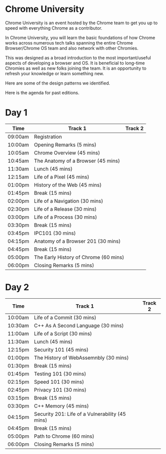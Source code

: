 # Chrome University

Chrome University is an event hosted by the Chrome team to get you up to speed with everything Chrome as a contributor. 

In Chrome University, you will learn the basic foundations of how Chrome works across numerous tech talks spanning the entire Chrome Browser/Chrome OS team and also network with other Chromies. 

This was designed as a broad introduction to the most important/useful aspects of developing a browser and OS. It is beneficial to long-time Chromies as well as new folks joining the team. It is an opportunity to refresh your knowledge or learn something new.

Here are some of the design patterns we identified.

Here is the agenda for past editions.

# Day 1

<table>
    <thead>
        <tr>
            <th>Time</th>
            <th>Track 1</th>
            <th>Track 2</th>
        </tr>
    </thead>
    <tbody>
        <tr>
            <td>09:00am</td>
            <td colspan=2>Registration</td>
        </tr>
        <tr>
            <td>10:00am</td>
            <td colspan=2>Opening Remarks (5 mins)</td>
        </tr>
        <tr>
            <td>10:05am</td>
            <td colspan=2>Chrome Overview (45 mins)</td>
        </tr>
        <tr>
            <td>10:45am</td>
            <td>The Anatomy of a Browser (45 mins)</td>
            <td></td>
        </tr>
        <tr>
            <td>11:30am</td>
            <td colspan=2>Lunch (45 mins)</td>
        </tr>
        <tr>
            <td>12:15am</td>
            <td>Life of a Pixel (45 mins)</td>
            <td></td>
        </tr>
        <tr>
            <td>01:00pm</td>
            <td>History of the Web (45 mins)</td>
            <td></td>
        </tr>
        <tr>
            <td>01:45pm</td>
            <td colspan=2>Break (15 mins)</td>
        </tr>
        <tr>
            <td>02:00pm</td>
            <td>Life of a Navigation (30 mins)</td>
            <td></td>
        </tr>
        <tr>
            <td>02:30pm</td>
            <td>Life of a Release (30 mins)</td>
            <td></td>
        </tr>
        <tr>
            <td>03:00pm</td>
            <td>Life of a Process (30 mins)</td>
            <td></td>
        </tr>
        <tr>
            <td>03:30pm</td>
            <td colspan=2>Break (15 mins)</td>
        </tr>
        <tr>
            <td>03:45pm</td>
            <td>IPC101 (30 mins)</td>
            <td></td>
        </tr>
        <tr>
            <td>04:15pm</td>
            <td>Anatomy of a Browser 201 (30 mins)</td>
            <td></td>
        </tr>
        <tr>
            <td>04:45pm</td>
            <td colspan=2>Break (15 mins)</td>
        </tr>
        <tr>
            <td>05:00pm</td>
            <td colspan=2>The Early History of Chrome (60 mins)</td>
        </tr>
        <tr>
            <td>06:00pm</td>
            <td colspan=2>Closing Remarks (5 mins)</td>
        </tr>
    </tbody>
</table>

# Day 2

<table>
    <thead>
        <tr>
            <th>Time</th>
            <th>Track 1</th>
            <th>Track 2</th>
        </tr>
    </thead>
    <tbody>
        <tr>
            <td>10:00am</td>
            <td>Life of a Commit (30 mins)</td>
            <td></td>
        </tr>
        <tr>
            <td>10:30am</td>
            <td>C++ As A Second Language (30 mins)</td>
            <td></td>
        </tr>
        <tr>
            <td>11:00am</td>
            <td>Life of a Script (30 mins)</td>
            <td></td>
        </tr>
        <tr>
            <td>11:30am</td>
            <td colspan=2>Lunch (45 mins)</td>
        </tr>
        <tr>
            <td>12:15pm</td>
            <td>Security 101 (45 mins)</td>
            <td></td>
        </tr>
        <tr>
            <td>01:00pm</td>
            <td>The History of WebAssemnbly (30 mins)</td>
            <td></td>
        </tr>
        <tr>
            <td>01:30pm</td>
            <td colspan=2>Break (15 mins)</td>
        </tr>
        <tr>
            <td>01:45pm</td>
            <td>Testing 101 (30 mins)</td>
            <td></td>
        </tr>
        <tr>
            <td>02:15pm</td>
            <td>Speed 101 (30 mins)</td>
            <td></td>
        </tr>
        <tr>
            <td>02:45pm</td>
            <td>Privacy 101 (30 mins)</td>
            <td></td>
        </tr>
        <tr>
            <td>03:15pm</td>
            <td colspan=2>Break (15 mins)</td>
        </tr>
        <tr>
            <td>03:30pm</td>
            <td>C++ Memory (45 mins)</td>
            <td></td>
        </tr>
        <tr>
            <td>04:15pm</td>
            <td>Security 201: Life of a Vulnerability (45 mins)</td>
            <td></td>
        </tr>
        <tr>
            <td>04:45pm</td>
            <td colspan=2>Break (15 mins)</td>
        </tr>
        <tr>
            <td>05:00pm</td>
            <td colspan=2>Path to Chrome (60 mins)</td>
        </tr>
        <tr>
            <td>06:00pm</td>
            <td colspan=2>Closing Remarks (5 mins)</td>
        </tr>
    </tbody>
</table>
